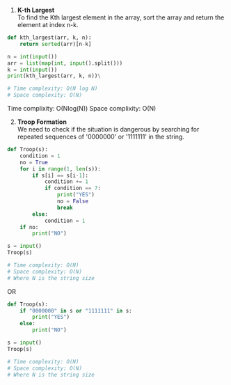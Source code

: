 1) **K-th Largest**  
To find the Kth largest element in the array, sort the array and return the element at index n-k.
```py
def kth_largest(arr, k, n):
    return sorted(arr)[n-k]

n = int(input())
arr = list(map(int, input().split()))
k = int(input())
print(kth_largest(arr, k, n))\

# Time complexity: O(N log N)
# Space complexity: O(N)
```

Time complixity: O(Nlog(N))
Space complixity: O(N)


2) **Troop Formation**  
We need to check if the situation is dangerous by searching for repeated sequences of '0000000' or '1111111' in the string.
```py
def Troop(s):
    condition = 1
    no = True
    for i in range(1, len(s)):
        if s[i] == s[i-1]:
            condition += 1
            if condition == 7:
                print("YES")
                no = False
                break
        else:
            condition = 1
    if no:
        print("NO")

s = input()
Troop(s)

# Time complexity: O(N)
# Space complexity: O(N)
# Where N is the string size

```
OR
```py
def Troop(s):
    if "0000000" in s or "1111111" in s:
        print("YES")
    else:
        print("NO")

s = input()
Troop(s)

# Time complexity: O(N)
# Space complexity: O(N)
# Where N is the string size
```

